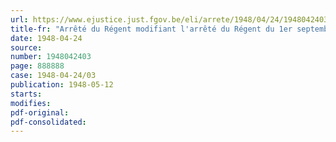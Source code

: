 ```yaml
---
url: https://www.ejustice.just.fgov.be/eli/arrete/1948/04/24/1948042403/justel
title-fr: "Arrêté du Régent modifiant l'arrêté du Régent du 1er septembre 1946, pris en exécution des lois coordonnées par l'arrêté du Régent du 12 septembre 1946, relatives à l'assurance en vue de la vieillesse et du décès prématuré - Composition des Commissions d'appel"
date: 1948-04-24
source:
number: 1948042403
page: 888888
case: 1948-04-24/03
publication: 1948-05-12
starts:
modifies:
pdf-original:
pdf-consolidated:
---
```


